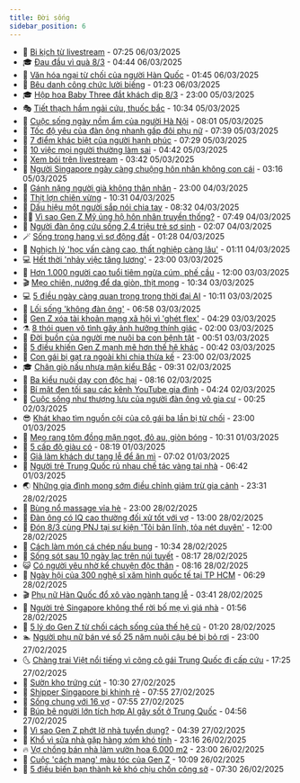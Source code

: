 ```yaml
---
title: Đời sống
sidebar_position: 6
---
```


<!-- vnexpress-doi-song:START -->
- 🚀 [Bi kịch từ livestream](https://vnexpress.net/bi-kich-tu-livestream-4857365.html) - 07:25 06/03/2025
- 🎓 [Đau đầu vì quà 8/3](https://vnexpress.net/dau-dau-vi-qua-8-3-4857272.html) - 04:44 06/03/2025
- 🚦 [Văn hóa ngại từ chối của người Hàn Quốc](https://vnexpress.net/van-hoa-ngai-tu-choi-cua-nguoi-han-quoc-4857106.html) - 01:45 06/03/2025
- 🦣 [Bêu danh công chức lười biếng](https://vnexpress.net/beu-danh-cong-chuc-luoi-bieng-4857347.html) - 01:23 06/03/2025
- 🎓 [Hộp hoa Baby Three đắt khách dịp 8/3](https://vnexpress.net/hop-hoa-baby-three-dat-khach-dip-8-3-4857192.html) - 23:00 05/03/2025
- 🎭 [Tiết thạch hầm ngải cứu, thuốc bắc](https://vnexpress.net/doi-song-cooking-tiet-thach-ham-ngai-cuu-thuoc-bac-4856735.html) - 10:34 05/03/2025
- 🦅 [Cuộc sống ngày nồm ẩm của người Hà Nội](https://vnexpress.net/cuoc-song-ngay-nom-am-cua-nguoi-ha-noi-4857080.html) - 08:01 05/03/2025
- 🎃 [Tốc độ yêu của đàn ông nhanh gấp đôi phụ nữ](https://vnexpress.net/toc-do-yeu-cua-dan-ong-nhanh-gap-doi-phu-nu-4857090.html) - 07:39 05/03/2025
- 💪 [7 điểm khác biệt của người hạnh phúc](https://vnexpress.net/7-diem-khac-biet-cua-nguoi-hanh-phuc-4857140.html) - 07:29 05/03/2025
- 🐻 [10 việc mọi người thường làm sai](https://vnexpress.net/10-viec-moi-nguoi-thuong-lam-sai-4857027.html) - 04:42 05/03/2025
- 🧠 [Xem bói trên livestream](https://vnexpress.net/xem-boi-tren-livestream-4853564.html) - 03:42 05/03/2025
- 🐘 [Người Singapore ngày càng chuộng hôn nhân không con cái](https://vnexpress.net/nguoi-singapore-ngay-cang-chuong-hon-nhan-khong-con-cai-4856608.html) - 03:16 05/03/2025
- 👹 [Gánh nặng người già không thân nhân](https://vnexpress.net/ganh-nang-nguoi-gia-khong-than-nhan-4856619.html) - 23:00 04/03/2025
- 💂 [Thịt lợn chiên vừng](https://vnexpress.net/doi-song-cooking-thit-lon-chien-vung-4856731.html) - 10:31 04/03/2025
- 🦍 [Dấu hiệu một người sắp nói chia tay](https://vnexpress.net/dau-hieu-mot-nguoi-sap-noi-chia-tay-4856673.html) - 08:32 04/03/2025
- 🧑‍🏫 [Vì sao Gen Z Mỹ ủng hộ hôn nhân truyền thống?](https://vnexpress.net/vi-sao-gen-z-my-ung-ho-hon-nhan-truyen-thong-4856636.html) - 07:49 04/03/2025
- 🧰 [Người đàn ông cứu sống 2,4 triệu trẻ sơ sinh](https://vnexpress.net/nguoi-dan-ong-cuu-song-2-4-trieu-tre-so-sinh-4856407.html) - 02:07 04/03/2025
- 🪄 [Sống trong hang vì sợ động đất](https://vnexpress.net/song-trong-hang-vi-so-dong-dat-4856381.html) - 01:28 04/03/2025
- 🐲 [Nghịch lý &#39;học vấn càng cao, thất nghiệp càng lâu&#39;](https://vnexpress.net/nghich-ly-hoc-van-cang-cao-that-nghiep-cang-lau-4856315.html) - 01:11 04/03/2025
- 💻 [Hết thời &#39;nhảy việc tăng lương&#39;](https://vnexpress.net/het-thoi-nhay-viec-tang-luong-4852713.html) - 23:00 03/03/2025
- 🐘 [Hơn 1.000 người cao tuổi tiêm ngừa cúm, phế cầu](https://vnexpress.net/hon-1-000-nguoi-cao-tuoi-tiem-ngua-cum-phe-cau-4856301.html) - 12:00 03/03/2025
- 🎬 [Mẹo chiên, nướng để da giòn, thịt mọng](https://vnexpress.net/doi-song-cooking-meo-chien-nuong-de-da-gion-thit-mong-4856285.html) - 10:34 03/03/2025
- 💻 [5 điều ngày càng quan trọng trong thời đại AI](https://vnexpress.net/5-dieu-ngay-cang-quan-trong-trong-thoi-dai-ai-4856309.html) - 10:11 03/03/2025
- 🧰 [Lối sống &#39;không đàn ông&#39;](https://vnexpress.net/loi-song-khong-dan-ong-4856162.html) - 06:58 03/03/2025
- 🫣 [Gen Z xóa tài khoản mạng xã hội vì &#39;ghét flex&#39;](https://vnexpress.net/gen-z-xoa-tai-khoan-mang-xa-hoi-vi-ghet-flex-4856100.html) - 04:29 03/03/2025
- ⚗️ [8 thói quen vô tình gây ảnh hưởng thính giác](https://vnexpress.net/8-thoi-quen-vo-tinh-gay-anh-huong-thinh-giac-4853182.html) - 02:00 03/03/2025
- 🌊 [Đời buồn của người mẹ nuôi ba con bệnh tật](https://vnexpress.net/doi-buon-cua-nguoi-me-nuoi-ba-con-benh-tat-4855544.html) - 00:51 03/03/2025
- 💃 [5 điều khiến Gen Z mạnh mẽ hơn thế hệ khác](https://vnexpress.net/5-dieu-khien-gen-z-manh-me-hon-the-he-khac-4855910.html) - 00:42 03/03/2025
- 🦆 [Con gái bị gạt ra ngoài khi chia thừa kế](https://vnexpress.net/con-gai-bi-gat-ra-ngoai-khi-chia-thua-ke-4855285.html) - 23:00 02/03/2025
- 🎓 [Chân giò nấu nhựa mận kiểu Bắc](https://vnexpress.net/doi-song-cooking-chan-gio-nau-nhua-man-kieu-bac-4855300.html) - 09:31 02/03/2025
- 💪 [Ba kiểu nuôi dạy con độc hại](https://vnexpress.net/ba-kieu-nuoi-day-con-doc-hai-4855806.html) - 08:16 02/03/2025
- 🤔 [Bí mật đen tối sau các kênh YouTube gia đình](https://vnexpress.net/bi-mat-den-toi-sau-cac-kenh-youtube-gia-dinh-4855694.html) - 04:24 02/03/2025
- 🧰 [Cuộc sống như thượng lưu của người đàn ông vô gia cư](https://vnexpress.net/cuoc-song-nhu-thuong-luu-cua-nguoi-dan-ong-vo-gia-cu-4855657.html) - 00:25 02/03/2025
- 😎 [Khát khao tìm nguồn cội của cô gái ba lần bị từ chối](https://vnexpress.net/khat-khao-tim-nguon-coi-cua-co-gai-ba-lan-bi-tu-choi-4850752.html) - 23:00 01/03/2025
- 🌮 [Mẹo rang tôm đồng mặn ngọt, đỏ au, giòn bóng](https://vnexpress.net/doi-song-cooking-meo-rang-tom-dong-man-ngot-do-au-gion-bong-4855286.html) - 10:31 01/03/2025
- 🧠 [5 cấp độ giàu có](https://vnexpress.net/5-cap-do-giau-co-4855613.html) - 08:19 01/03/2025
- 🎡 [Giả làm khách dự tang lễ để ăn mì](https://vnexpress.net/gia-lam-khach-du-tang-le-de-an-mi-4855387.html) - 07:02 01/03/2025
- 🎡 [Người trẻ Trung Quốc rủ nhau chế tác vàng tại nhà](https://vnexpress.net/nguoi-tre-trung-quoc-ru-nhau-che-tac-vang-tai-nha-4855392.html) - 06:42 01/03/2025
- 🌏 [Những gia đình mong sớm điều chỉnh giảm trừ gia cảnh](https://vnexpress.net/nhung-gia-dinh-mong-som-dieu-chinh-giam-tru-gia-canh-4849892.html) - 23:31 28/02/2025
- 🐻 [Bùng nổ massage vỉa hè](https://vnexpress.net/bung-no-massage-via-he-4855327.html) - 23:00 28/02/2025
- 💂 [Đàn ông có IQ cao thường đối xử tốt với vợ](https://vnexpress.net/dan-ong-co-iq-cao-thuong-doi-xu-tot-voi-vo-4854751.html) - 13:00 28/02/2025
- 🥸 [Đón 8/3 cùng PNJ tại sự kiện &#39;Tôi bản lĩnh, tỏa nét duyên&#39;](https://vnexpress.net/don-8-3-cung-pnj-tai-su-kien-toi-ban-linh-toa-net-duyen-4855344.html) - 12:00 28/02/2025
- 🌋 [Cách làm món cá chép nấu bung](https://vnexpress.net/doi-song-cooking-cach-lam-mon-ca-chep-nau-bung-4854793.html) - 10:34 28/02/2025
- 🦩 [Sống sót sau 10 ngày lạc trên núi tuyết](https://vnexpress.net/song-sot-sau-10-ngay-lac-tren-nui-tuyet-4855131.html) - 08:17 28/02/2025
- 😺 [Có người yêu nhờ kể chuyện độc thân](https://vnexpress.net/co-nguoi-yeu-nho-ke-chuyen-doc-than-4855072.html) - 08:16 28/02/2025
- 🐻 [Ngày hội của 300 nghệ sĩ xăm hình quốc tế tại TP HCM](https://vnexpress.net/ngay-hoi-cua-300-nghe-si-xam-hinh-quoc-te-tai-tp-hcm-4855002.html) - 06:29 28/02/2025
- 🎬 [Phụ nữ Hàn Quốc đổ xô vào ngành tang lễ](https://vnexpress.net/phu-nu-han-quoc-do-xo-vao-nganh-tang-le-4854669.html) - 03:41 28/02/2025
- 🎊 [Người trẻ Singapore không thể rời bố mẹ vì giá nhà](https://vnexpress.net/nguoi-tre-singapore-khong-the-roi-bo-me-vi-gia-nha-4854691.html) - 01:56 28/02/2025
- 💄 [5 lý do Gen Z từ chối cách sống của thế hệ cũ](https://vnexpress.net/5-ly-do-gen-z-tu-choi-cach-song-cua-the-he-cu-4854925.html) - 01:20 28/02/2025
- 🏊 [Người phụ nữ bán vé số 25 năm nuôi cậu bé bị bỏ rơi](https://vnexpress.net/nguoi-phu-nu-ban-ve-so-25-nam-nuoi-cau-be-bi-bo-roi-4854001.html) - 23:00 27/02/2025
- 🌜 [Chàng trai Việt nổi tiếng vì cõng cô gái Trung Quốc đi cấp cứu](https://vnexpress.net/chang-trai-viet-noi-tieng-vi-cong-co-gai-trung-quoc-di-cap-cuu-4854894.html) - 17:25 27/02/2025
- 🤡 [Sườn kho trứng cút](https://vnexpress.net/doi-song-cooking-suon-kho-trung-cut-4854773.html) - 10:30 27/02/2025
- 🥰 [Shipper Singapore bị khinh rẻ](https://vnexpress.net/shipper-singapore-bi-khinh-re-4854663.html) - 07:55 27/02/2025
- 🦍 [Sống chung với 16 vợ](https://vnexpress.net/song-chung-voi-16-vo-4854440.html) - 07:55 27/02/2025
- 🫣 [Búp bê người lớn tích hợp AI gây sốt ở Trung Quốc](https://vnexpress.net/bup-be-nguoi-lon-tich-hop-ai-gay-sot-o-trung-quoc-4854447.html) - 04:56 27/02/2025
- 🚦 [Vì sao Gen Z phớt lờ nhà tuyển dụng?](https://vnexpress.net/vi-sao-gen-z-phot-lo-nha-tuyen-dung-4854466.html) - 04:39 27/02/2025
- 🐘 [Khổ vì sửa nhà gặp hàng xóm khó tính](https://vnexpress.net/kho-vi-sua-nha-gap-hang-xom-kho-tinh-4851891.html) - 23:16 26/02/2025
- 🔥 [Vợ chồng bán nhà làm vườn hoa 6.000 m2](https://vnexpress.net/vo-chong-ban-nha-lam-vuon-hoa-6-000-m2-4854050.html) - 23:00 26/02/2025
- 🎃 [Cuộc &#39;cách mạng&#39; màu tóc của Gen Z](https://vnexpress.net/cuoc-cach-mang-mau-toc-cua-gen-z-4854303.html) - 10:09 26/02/2025
- 🥳 [5 điều biến bạn thành kẻ khó chịu chốn công sở](https://vnexpress.net/5-dieu-bien-ban-thanh-ke-kho-chiu-chon-cong-so-4854288.html) - 07:30 26/02/2025<!-- vnexpress-doi-song:END -->
